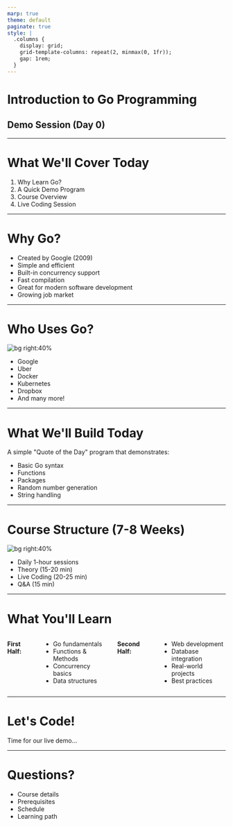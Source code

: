```yaml
---
marp: true
theme: default
paginate: true
style: |
  .columns {
    display: grid;
    grid-template-columns: repeat(2, minmax(0, 1fr));
    gap: 1rem;
  }
---
```


<!-- _class: lead -->
# Introduction to Go Programming
## Demo Session (Day 0)

---

# What We'll Cover Today

1. Why Learn Go?
2. A Quick Demo Program
3. Course Overview
4. Live Coding Session

---

# Why Go?

- Created by Google (2009)
- Simple and efficient
- Built-in concurrency support
- Fast compilation
- Great for modern software development
- Growing job market

---

# Who Uses Go?

![bg right:40%](https://go.dev/images/gophers/ladder.svg)

- Google
- Uber
- Docker
- Kubernetes
- Dropbox
- And many more!

---

# What We'll Build Today

A simple "Quote of the Day" program that demonstrates:

- Basic Go syntax
- Functions
- Packages
- Random number generation
- String handling

---

# Course Structure (7-8 Weeks)

![bg right:40%](https://go.dev/images/gophers/countdown.svg)

- Daily 1-hour sessions
- Theory (15-20 min)
- Live Coding (20-25 min)
- Q&A (15 min)

---

# What You'll Learn

<div class="columns">

**First Half:**
- Go fundamentals
- Functions & Methods
- Concurrency basics
- Data structures

**Second Half:**
- Web development
- Database integration
- Real-world projects
- Best practices

</div>

---

<!-- _class: lead -->
# Let's Code!
Time for our live demo...

---

<!-- _class: lead -->
# Questions?

- Course details
- Prerequisites
- Schedule
- Learning path
